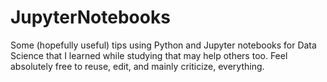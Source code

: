 # JupyterNotebooks

Some (hopefully useful) tips using Python and Jupyter notebooks for Data Science that I learned while studying that may help others too.
Feel absolutely free to reuse, edit, and mainly criticize, everything.
